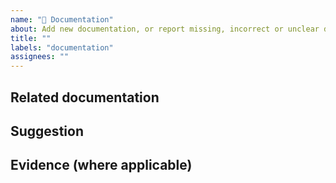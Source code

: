 ```yaml
---
name: "📖 Documentation"
about: Add new documentation, or report missing, incorrect or unclear documentation
title: ""
labels: "documentation"
assignees: ""
---
```


<!--
    Please fill in as much of the template below as you’re able to. If you're unsure whether the issue already exists or how to fill in the template, open an issue anyway. Our team will help you to complete the rest.

    Your issue might already exist. If so, add a comment to the existing issue instead of creating a new one. You can find existing issues here: https://github.com/alphagov/govuk-design-system/issues

    We also welcome pull requests from users, if you feel comfortable doing so.
-->

## Related documentation

<!-- Does this issue refer to a gap or mistake in some existing documentation? Provide a link if possible. -->

## Suggestion

<!-- How could this documentation be improved? -->

## Evidence (where applicable)

<!-- Please provide any relevant user research or evidence to support this change. -->
